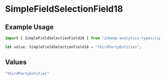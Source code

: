# SimpleFieldSelectionField18

## Example Usage

```typescript
import { SimpleFieldSelectionField18 } from "inkeep-analytics-typescript/models/components";

let value: SimpleFieldSelectionField18 = "thirdPartyEntities";
```

## Values

```typescript
"thirdPartyEntities"
```